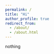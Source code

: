 ```yaml
---
permalink: /
title: "Hi"
author_profile: true
redirect_from: 
  - /about/
  - /about.html
---
```


nothing